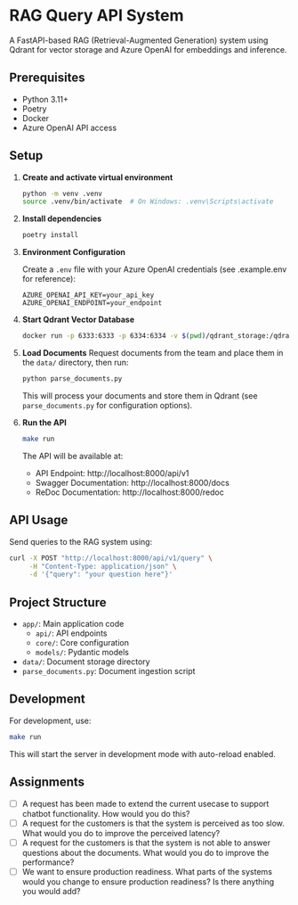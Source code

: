 # RAG Query API System

A FastAPI-based RAG (Retrieval-Augmented Generation) system using Qdrant for vector storage and Azure OpenAI for embeddings and inference.

## Prerequisites

- Python 3.11+
- Poetry
- Docker
- Azure OpenAI API access

## Setup

1. **Create and activate virtual environment**
   ```bash
   python -m venv .venv
   source .venv/bin/activate  # On Windows: .venv\Scripts\activate
   ```

2. **Install dependencies**
   ```bash
   poetry install
   ```

3. **Environment Configuration**

   Create a `.env` file with your Azure OpenAI credentials (see .example.env for reference):
   ```env
   AZURE_OPENAI_API_KEY=your_api_key
   AZURE_OPENAI_ENDPOINT=your_endpoint
   ```

4. **Start Qdrant Vector Database**
   ```bash
   docker run -p 6333:6333 -p 6334:6334 -v $(pwd)/qdrant_storage:/qdrant/storage:z qdrant/qdrant
   ```

5. **Load Documents**
    Request documents from the team and place them in the `data/` directory, then run:
   ```bash
   python parse_documents.py
   ```

   This will process your documents and store them in Qdrant (see `parse_documents.py` for configuration options).

6. **Run the API**
   ```bash
   make run
   ```

   The API will be available at:
   - API Endpoint: http://localhost:8000/api/v1
   - Swagger Documentation: http://localhost:8000/docs
   - ReDoc Documentation: http://localhost:8000/redoc

## API Usage

Send queries to the RAG system using:
```bash
curl -X POST "http://localhost:8000/api/v1/query" \
     -H "Content-Type: application/json" \
     -d '{"query": "your question here"}'
```

## Project Structure

- `app/`: Main application code
  - `api/`: API endpoints
  - `core/`: Core configuration
  - `models/`: Pydantic models
- `data/`: Document storage directory
- `parse_documents.py`: Document ingestion script

## Development

For development, use:
```bash
make run
```

This will start the server in development mode with auto-reload enabled.


## Assignments

- [ ] A request has been made to extend the current usecase to support chatbot functionality. How would you do this?
- [ ] A request for the customers is that the system is perceived as too slow. What would you do to improve the perceived latency?
- [ ] A request for the customers is that the system is not able to answer questions about the documents. What would you do to improve the performance?
- [ ] We want to ensure production readiness. What parts of the systems would you change to ensure production readiness? Is there anything you would add?
